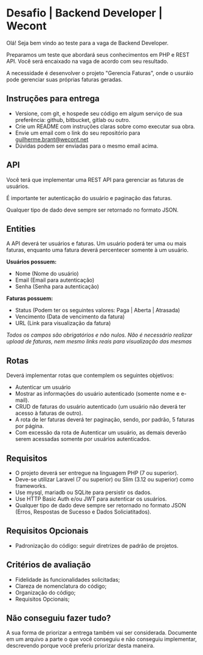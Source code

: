 # Desafio | Backend Developer | Wecont

Olá! Seja bem vindo ao teste para a vaga de Backend Developer.

Preparamos um teste que abordará seus conhecimentos em PHP e REST API. Você será encaixado na vaga de acordo com seu resultado.

A necessidade é desenvolver o projeto "Gerencia Faturas", onde o usuráio pode gerenciar suas próprias faturas geradas.

## Instruções para entrega

* Versione, com git, e hospede seu código em algum serviço de sua preferência: github, bitbucket, gitlab ou outro.
* Crie um README com instruções claras sobre como executar sua obra.
* Envie um email com o link do seu repositório para guilherme.brant@wecont.net
* Dúvidas podem ser enviadas para o mesmo email acima.

## API

Você terá que implementar uma REST API para gerenciar as faturas de usuários.

É importante ter autenticação do usuário e paginação das faturas.

Qualquer tipo de dado deve sempre ser retornado no formato JSON.

## Entities

A API deverá ter usuários e faturas. Um usuário poderá ter uma ou mais faturas, enquanto uma fatura deverá percentecer somente à um usuário.

**Usuários possuem:**

* Nome (Nome do usuário)
* Email (Email para autenticação)
* Senha (Senha para autenticação)

**Faturas possuem:**

* Status (Podem ter os seguintes valores: Paga | Aberta | Atrasada)
* Vencimento (Data de vencimento da fatura)
* URL (Link para visualização da fatura)

*Todos os campos são obrigatórios e não nulos. Não é necessário realizar upload de faturas, nem mesmo links reais para visualização das mesmas*

## Rotas

Deverá implementar rotas que contemplem os seguintes objetivos:

- Autenticar um usuário
- Mostrar as informações do usuário autenticado (somente nome e e-mail).
- CRUD de faturas do usuário autenticado (um usuário não deverá ter acesso à faturas de outro).
- A rota de ler faturas deverá ter paginação, sendo, por padrão, 5 faturas por página.
- Com excessão da rota de Autenticar um usuário, as demais deverão serem acessadas somente por usuários autenticados.

## Requisitos

* O projeto deverá ser entregue na linguagem PHP (7 ou superior).
* Deve-se utilizar Laravel (7 ou superior) ou Slim (3.12 ou superior) como frameworks.
* Use mysql, mariadb ou SQLite para persistir os dados.
* Use HTTP Basic Auth e/ou JWT para autenticar os usuários.
* Qualquer tipo de dado deve sempre ser retornado no formato JSON (Erros, Respostas de Sucesso e Dados Soliciatitados).

## Requisitos Opcionais

* Padronização do código: seguir diretrizes de padrão de projetos.

## Critérios de avaliação

* Fidelidade às funcionalidades solicitadas;
* Clareza de nomenclatura do código;
* Organização do código;
* Requisitos Opcionais;

## Não conseguiu fazer tudo?

A sua forma de priorizar a entrega também vai ser considerada. Documente em um arquivo a parte o que você conseguiu e não conseguiu implementar, descrevendo porque você preferiu priorizar desta maneira.
